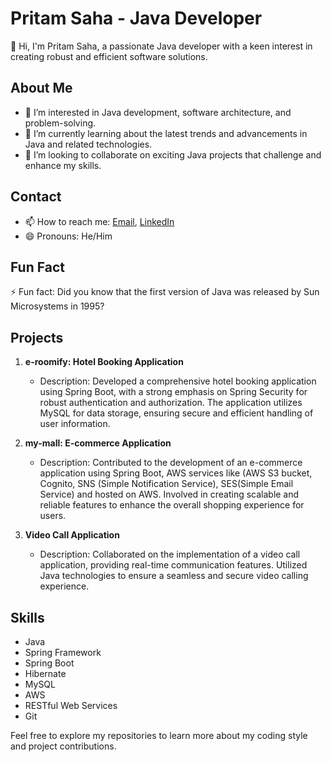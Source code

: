 # Pritam Saha - Java Developer

👋 Hi, I'm Pritam Saha, a passionate Java developer with a keen interest in creating robust and efficient software solutions.

## About Me

- 👀 I’m interested in Java development, software architecture, and problem-solving.
- 🌱 I’m currently learning about the latest trends and advancements in Java and related technologies.
- 💞️ I’m looking to collaborate on exciting Java projects that challenge and enhance my skills.

## Contact

- 📫 How to reach me: [Email](mailto:pritamsaha.2k21@gmail.com), [LinkedIn](https://www.linkedin.com/in/pritam-saha/)
- 😄 Pronouns: He/Him

## Fun Fact

⚡ Fun fact: Did you know that the first version of Java was released by Sun Microsystems in 1995?

## Projects

1. **e-roomify: Hotel Booking Application**
   - Description: Developed a comprehensive hotel booking application using Spring Boot, with a strong emphasis on Spring Security for robust authentication and authorization. The application utilizes MySQL for data storage, ensuring secure and efficient handling of user information.

2. **my-mall: E-commerce Application**
   - Description: Contributed to the development of an e-commerce application using Spring Boot, AWS services like (AWS S3 bucket, Cognito, SNS (Simple Notification Service), SES(Simple Email Service) and hosted on AWS. Involved in creating scalable and reliable features to enhance the overall shopping experience for users.

3. **Video Call Application**
   - Description: Collaborated on the implementation of a video call application, providing real-time communication features. Utilized Java technologies to ensure a seamless and secure video calling experience.

## Skills

- Java
- Spring Framework
- Spring Boot
- Hibernate
- MySQL
- AWS
- RESTful Web Services
- Git

Feel free to explore my repositories to learn more about my coding style and project contributions.
